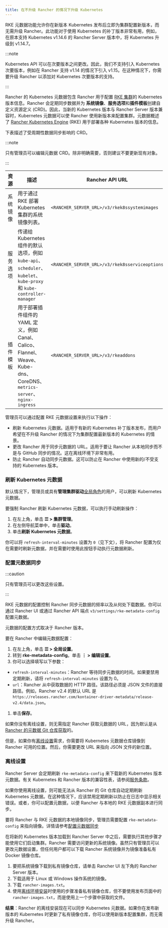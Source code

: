 ```yaml
---
title: 在不升级 Rancher 的情况下升级 Kubernetes
---
```


RKE 元数据功能允许你在新版本 Kubernetes 发布后立即为集群配置新版本，而无需升级 Rancher。此功能对于使用 Kubernetes 的补丁版本非常有用，例如，在原本支持 Kubernetes v1.14.6 的 Rancher Server 版本中，将 Kubernetes 升级到 v1.14.7。

:::note

Kubernetes API 可以在次要版本之间更改。因此，我们不支持引入 Kubernetes 次要版本，例如在 Rancher 支持 v1.14 的情况下引入 v1.15。在这种情况下，你需要升级 Rancher 以添加对 Kubernetes 次要版本的支持。

:::

Rancher 的 Kubernetes 元数据包含 Rancher 用于配置 [RKE 集群](../../how-to-guides/new-user-guides/launch-kubernetes-with-rancher/launch-kubernetes-with-rancher.md)的 Kubernetes 版本信息。Rancher 会定期同步数据并为 **系统镜像**、**服务选项**和**插件模板**创建自定义资源定义 (CRD)。因此，当新的 Kubernetes 版本与 Rancher Server 版本兼容时，Kubernetes 元数据可以使 Rancher 使用新版本来配置集群。元数据概述了 [Rancher Kubernetes Engine](https://rancher.com/docs/rke/latest/en/) (RKE) 用于部署各种 Kubernetes 版本的信息。

下表描述了受周期性数据同步影响的 CRD。

:::note

只有管理员可以编辑元数据 CRD。除非明确需要，否则建议不要更新现有对象。

:::

| 资源 | 描述 | Rancher API URL |
|----------|-------------|-----------------|
| 系统镜像 | 用于通过 RKE 部署 Kubernetes 集群的系统镜像列表。 | `<RANCHER_SERVER_URL>/v3/rkek8ssystemimages` |
| 服务选项 | 传递给 Kubernetes 组件的默认选项，例如 `kube-api`、`scheduler`、`kubelet`、`kube-proxy` 和 `kube-controller-manager` | `<RANCHER_SERVER_URL>/v3/rkek8sserviceoptions` |
| 插件模板 | 用于部署插件组件的 YAML 定义，例如 Canal、Calico、Flannel、Weave、Kube-dns、CoreDNS、`metrics-server`、`nginx-ingress` | `<RANCHER_SERVER_URL>/v3/rkeaddons` |

管理员可以通过配置 RKE 元数据设置来执行以下操作：

- 刷新 Kubernetes 元数据。适用于有新的 Kubernetes 补丁版本发布，而用户希望在不升级 Rancher 的情况下为集群配置最新版本的 Kubernetes 的情景。
- 更改 Rancher 用于同步元数据的 URL。适用于要让 Rancher 从本地同步而不是与 GitHub 同步的情况。这在离线环境下非常有用。
- 防止 Rancher 自动同步元数据。这可以防止在 Rancher 中使用新的/不受支持的 Kubernetes 版本。

### 刷新 Kubernetes 元数据

默认情况下，管理员或具有**管理集群驱动**[全局角色](../../how-to-guides/new-user-guides/authentication-permissions-and-global-configuration/manage-role-based-access-control-rbac/global-permissions.md)的用户，可以刷新 Kubernetes 元数据。

要强制 Rancher 刷新 Kubernetes 元数据，可以执行手动刷新操作：

1. 在左上角，单击 **☰ > 集群管理**。
1. 在左侧导航菜单中，单击**驱动**。
1. 单击**刷新 Kubernetes 元数据**。

你可以将 `refresh-interval-minutes` 设置为 `0`（见下文），将 Rancher 配置为仅在需要时刷新元数据，并在需要时使用此按钮手动执行元数据刷新。

### 配置元数据同步

:::caution

只有管​​理员可以更改这些设置。

:::

RKE 元数据的配置控制 Rancher 同步元数据的频率以及从何处下载数据。你可以通过 Rancher UI 或通过 Rancher API 端点 `v3/settings/rke-metadata-config` 配置元数据。

元数据的配置方式取决于 Rancher 版本。

要在 Rancher 中编辑元数据配置：

1. 在左上角，单击 **☰ > 全局设置**。
1. 转到 **rke-metadata-config**。单击 **⋮ > 编辑设置**。
1. 你可以选择填写以下参数：

- `refresh-interval-minutes`：Rancher 等待同步元数据的时间。如果要禁用定期刷新，请将 `refresh-interval-minutes` 设置为 0。
- `url`：Rancher 从中获取数据的 HTTP 路径。该路径必须是 JSON 文件的直接路径。例如，Rancher v2.4 的默认 URL 是 `https://releases.rancher.com/kontainer-driver-metadata/release-v2.4/data.json`。
1. 单击**保存**。

如果你没有离线设置，则无需指定 Rancher 获取元数据的 URL，因为默认是从 [Rancher 的元数据 Git 仓库获取](https://github.com/rancher/kontainer-driver-metadata/blob/dev-v2.5/data/data.json)的。

但是，如果你有[离线设置](#离线设置)需求，你需要将 Kubernetes 元数据仓库镜像到 Rancher 可用的位置。然后，你需要更改 URL 来指向 JSON 文件的新位置。

### 离线设置

Rancher Server 会定期刷新 `rke-metadata-config` 来下载新的 Kubernetes 版本元数据。有关 Kubernetes 和 Rancher 版本的兼容性表，请参阅[服务条款](https://rancher.com/support-maintenance-terms/all-supported-versions/rancher-v2.2.8/)。

如果你使用离线设置，则可能无法从 Rancher 的 Git 仓库自动定期刷新 Kubernetes 元数据。在这种情况下，应该禁用定期刷新以防止在日志中显示相关错误。或者，你可以配置元数据，以便 Rancher 与本地的 RKE 元数据副本进行同步。

要将 Rancher 与 RKE 元数据的本地镜像同步，管理员需要配置 `rke-metadata-config` 来指向镜像。详情请参考[配置元数据同步](#配置元数据同步)

在将新的 Kubernetes 版本加载到 Rancher Server 中之后，需要执行其他步骤才能使用它们启动集群。Rancher 需要访问更新的系统镜像。虽然只有管理员可以更改元数据设置，但任何用户都可以下载 Rancher 系统镜像并为镜像准备私有 Docker 镜像仓库。

1. 要把系统镜像下载到私有镜像仓库，请单击 Rancher UI 左下角的 Rancher Server 版本。
1. 下载适用于 Linux 或 Windows 操作系统的镜像。
1. 下载 `rancher-images.txt`。
1. 使用[离线环境安装](other-installation-methods/air-gapped-helm-cli-install/publish-images.md)时使用的步骤准备私有镜像仓库，但不要使用发布页面中的 `rancher-images.txt`，而是使用上一个步骤中获取的文件。

**结果**：Rancher 的离线安装现在可以同步 Kubernetes 元数据。如果你在发布新版本的 Kubernetes 时更新了私有镜像仓库，你可以使用新版本配置集群，而无需升级 Rancher。
